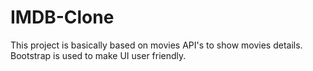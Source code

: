 # IMDB-Clone
This project is basically based on movies API's to show movies details.
Bootstrap is used to make UI user friendly.
